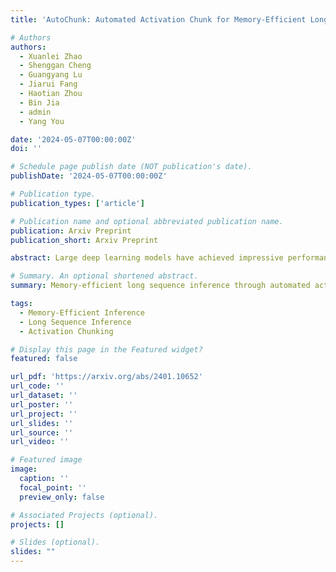 ```yaml
---
title: 'AutoChunk: Automated Activation Chunk for Memory-Efficient Long Sequence Inference'

# Authors
authors:
  - Xuanlei Zhao
  - Shenggan Cheng
  - Guangyang Lu
  - Jiarui Fang
  - Haotian Zhou
  - Bin Jia
  - admin
  - Yang You

date: '2024-05-07T00:00:00Z'
doi: ''

# Schedule page publish date (NOT publication's date).
publishDate: '2024-05-07T00:00:00Z'

# Publication type.
publication_types: ['article']

# Publication name and optional abbreviated publication name.
publication: Arxiv Preprint
publication_short: Arxiv Preprint

abstract: Large deep learning models have achieved impressive performance across a range of applications. However, their large memory requirements, including parameter memory and activation memory, have become a significant challenge for their practical serving. While existing methods mainly address parameter memory, the importance of activation memory has been overlooked. Especially for long input sequences, activation memory is expected to experience a significant exponential growth as the length of sequences increases. In this approach, we propose AutoChunk, an automatic and adaptive compiler system that efficiently reduces activation memory for long sequence inference by chunk strategies. The proposed system generates chunk plans by optimizing through multiple stages. In each stage, the chunk search pass explores all possible chunk candidates and the chunk selection pass identifies the optimal one. At runtime, AutoChunk employs code generation to automatically apply chunk strategies. The experiments demonstrate that AutoChunk can reduce over 80\% of activation memory while maintaining speed loss within 10%, extend max sequence length by 3.2x to 11.7x, and outperform state-of-the-art methods by a large margin.

# Summary. An optional shortened abstract.
summary: Memory-efficient long sequence inference through automated activation chunking.

tags:
  - Memory-Efficient Inference
  - Long Sequence Inference
  - Activation Chunking

# Display this page in the Featured widget?
featured: false

url_pdf: 'https://arxiv.org/abs/2401.10652'
url_code: ''
url_dataset: ''
url_poster: ''
url_project: ''
url_slides: ''
url_source: ''
url_video: ''

# Featured image
image:
  caption: ''
  focal_point: ''
  preview_only: false

# Associated Projects (optional).
projects: []

# Slides (optional).
slides: ""
---
```

